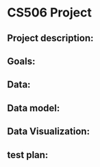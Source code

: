# CS506 Project
## Project description:
## Goals:
## Data:
## Data model:
## Data Visualization: 
## test plan: 
